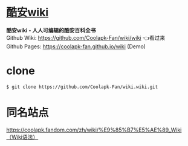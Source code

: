 # [酷安wiki](https://github.com/Coolapk-Fan/wiki/wiki)
**酷安wiki - 人人可编辑的酷安百科全书** <br>
Github Wiki: https://github.com/Coolapk-Fan/wiki/wiki 👈看过来<br>
Github Pages: https://coolapk-fan.github.io/wiki (Demo)

# clone
```
$ git clone https://github.com/Coolapk-Fan/wiki.wiki.git
```

# 同名站点
https://coolapk.fandom.com/zh/wiki/%E9%85%B7%E5%AE%89_Wiki（Wiki语法）

